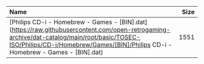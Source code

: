 |Name|Size|
|:---|---:|
|[Philips CD-i - Homebrew - Games - [BIN].dat](https://raw.githubusercontent.com/open-retrogaming-archive/dat-catalog/main/root/basic/TOSEC-ISO/Philips/CD-i/Homebrew/Games/[BIN]/Philips CD-i - Homebrew - Games - [BIN].dat)|1551|
